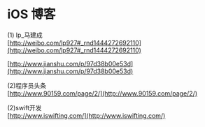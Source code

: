 iOS 博客
========
(1) lp_马建成<br>
[http://weibo.com/lp927#_rnd1444272692110](http://weibo.com/lp927#_rnd1444272692110)<br>

[http://www.jianshu.com/p/97d38b00e53d](http://www.jianshu.com/p/97d38b00e53d)


(2)程序员头条<br>
[http://www.90159.com/page/2/](http://www.90159.com/page/2/)


(2)swift开发<br>
[http://www.iswifting.com/](http://www.iswifting.com/)

